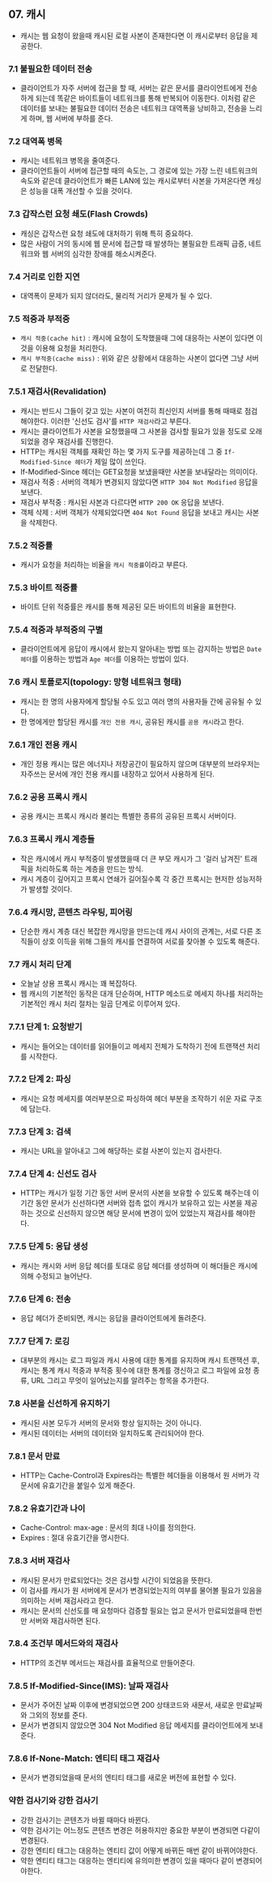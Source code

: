## 07. 캐시  
  - 캐시는 웹 요청이 왔을때 캐시된 로컬 사본이 존재한다면 이 캐시로부터 응답을 제공한다.
### 7.1 불필요한 데이터 전송
  - 클라이언트가 자주 서버에 접근을 할 때, 서버는 같은 문서를 클라이언트에게 전송하게 되는데 똑같은 바이트들이 네트워크를 통해 반복되어 이동한다. 이처럼 같은 데이터를 보내는 불필요한 데이터 전송은 네트워크 대역폭을 낭비하고, 전송을 느리게 하며, 웹 서버에 부하를 준다.
### 7.2 대역폭 병목
  - 캐시는 네트워크 병목을 줄여준다. 
  - 클라이언트들이 서버에 접근할 때의 속도는, 그 경로에 있는 가장 느린 네트워크의 속도와 같은데 클라이언트가 빠른 LAN에 있는 캐시로부터 사본을 가져온다면 캐싱은 성능을 대폭 개선할 수 있을 것이다.
### 7.3 갑작스런 요청 쇄도(Flash Crowds)
  - 캐싱은 갑작스런 요청 쇄도에 대처하기 위해 특히 중요하다.
  - 많은 사람이 거의 동시에 웹 문서에 접근할 때 발생하는 불필요한 트래픽 급증, 네트워크와 웹 서버의 심각한 장애를 해소시켜준다.
### 7.4 거리로 인한 지연
  - 대역폭이 문제가 되지 않더라도, 물리적 거리가 문제가 될 수 있다.
### 7.5 적중과 부적중
  - `캐시 적중(cache hit)` : 캐시에 요청이 도착했을때 그에 대응하는 사본이 있다면 이것을 이용해 요청을 처리한다.
  - `캐시 부적중(cache miss)` : 위와 같은 상황에서 대응하는 사본이 없다면 그냥 서버로 전달한다.
### 7.5.1 재검사(Revalidation)
  - 캐시는 반드시 그들이 갖고 있는 사본이 여전히 최신인지 서버를 통해 때때로 점검해야한다. 이러한 '신선도 검사'를 `HTTP 재검사`라고 부른다.
  - 캐시는 클라이언트가 사본을 요청했을때 그 사본을 검사할 필요가 있을 정도로 오래되었을 경우 재검사를 진행한다.
  - HTTP는 캐시된 객체를 재확인 하는 몇 가지 도구를 제공하는데 그 중 `If-Modified-Since 헤더`가 제일 많이 쓰인다.
  - If-Modified-Since 헤더는 GET요청을 보냈을때만 사본을 보내달라는 의미이다.
  - 재검사 적중 : 서버의 객체가 변경되지 않았다면 `HTTP 304 Not Modified` 응답을 보낸다.
  - 재검사 부적중 : 캐시된 사본과 다르다면 `HTTP 200 OK` 응답을 보낸다.
  - 객체 삭제 : 서버 객체가 삭제되었다면 `404 Not Found` 응답을 보내고 캐시는 사본을 삭제한다.
### 7.5.2 적중률
  - 캐시가 요청을 처리하는 비율을 `캐시 적중률`이라고 부른다.
### 7.5.3 바이트 적중률
  - 바이트 단위 적중률은 캐시를 통해 제공된 모든 바이트의 비율을 표현한다.
### 7.5.4 적중과 부적중의 구별
  - 클라이언트에게 응답이 캐시에서 왔는지 알아내는 방법 또는 감지하는 방법은 `Date 헤더`를 이용하는 방법과 `Age 헤더`를 이용하는 방법이 있다.
### 7.6 캐시 토폴로지(topology: 망형 네트워크 형태)
  - 캐시는 한 명의 사용자에게 할당될 수도 있고 여러 명의 사용자들 간에 공유될 수 있다.
  - 한 명에게만 할당된 캐시를 `개인 전용 캐시`, 공유된 캐시를 `공용 캐시`라고 한다.
### 7.6.1 개인 전용 캐시
  - 개인 정용 캐시는 많은 에너지나 저장공간이 필요하지 않으며 대부분의 브라우저는 자주쓰는 문서에 개인 전용 캐시를 내장하고 있어서 사용하게 된다.
### 7.6.2 공용 프록시 캐시 
  - 공용 캐시는 프록시 캐시라 불리는 특별한 종류의 공유된 프록시 서버이다.
### 7.6.3 프록시 캐시 계층들
  - 작은 캐시에서 캐시 부적중이 발생했을때 더 큰 부모 캐시가 그 '걸러 남겨진' 트래픽을 처리하도록 하는 계층을 만드는 방식.
  - 캐시 계층이 깊어지고 프록시 연쇄가 길어질수록 각 중간 프록시는 현저한 성능저하가 발생할 것이다.
### 7.6.4 캐시망, 콘텐츠 라우팅, 피어링
  - 단순한 캐시 계층 대신 복잡한 캐시망을 만드는데 캐시 사이의 관계는, 서로 다른 조직들이 상호 이득을 위해 그들의 캐시를 연결하여 서로를 찾아볼 수 있도록 해준다.
### 7.7 캐시 처리 단계
  - 오늘날 상용 프록시 캐시는 꽤 복잡하다.
  - 웹 캐시의 기본적인 동작은 대개 단순하며, HTTP 메소드로 메세지 하나를 처리하는 기본적인 캐시 처리 절차는 일곱 단계로 이루어져 있다.
### 7.7.1 단계 1: 요청받기
  - 캐시는 들어오는 데이터를 읽어들이고 메세지 전체가 도착하기 전에 트랜잭션 처리를 시작한다.
### 7.7.2 단계 2: 파싱
  - 캐시는 요청 메세지를 여러부분으로 파싱하여 헤더 부분을 조작하기 쉬운 자료 구조에 담는다.
### 7.7.3 단계 3: 검색
  - 캐시는 URL을 알아내고 그에 해당하는 로컬 사본이 있는지 검사한다.
### 7.7.4 단계 4: 신선도 검사
  - HTTP는 캐시가 일정 기간 동안 서버 문서의 사본을 보유할 수 있도록 해주는데 이 기간 동안 문서가 신선하다면 서버와 접촉 없이 캐시가 보유하고 있는 사본을 제공하는 것으로 신선하지 않으면 해당 문서에 변경이 있어 있었는지 재검사를 해야한다.
### 7.7.5 단계 5: 응답 생성
  - 캐시는 캐시와 서버 응답 헤더를 토대로 응답 헤더를 생성하며 이 해더들은 캐시에 의해 수정되고 늘어난다.
### 7.7.6 단계 6: 전송
  - 응답 헤더가 준비되면, 캐시는 응답을 클라이언트에게 돌려준다.
### 7.7.7 단계 7: 로깅
  - 대부분의 캐시는 로그 파일과 캐시 사용에 대한 통계를 유지하며 캐시 트랜잭션 후, 캐시는 통계 캐시 적중과 부적중 횟수에 대한 통계를 갱신하고 로그 파일에 요청 종류, URL 그리고 무엇이 일어났는지를 알려주는 항목을 추가한다.
### 7.8 사본을 신선하게 유지하기
  - 캐시된 사본 모두가 서버의 문서와 항상 일지하는 것이 아니다. 
  - 캐시된 데이터는 서버의 데이터와 일치하도록 관리되어야 한다.
### 7.8.1 문서 만료
  - HTTP는 Cache-Control과 Expires라는 특별한 헤더들을 이용해서 원 서버가 각 문서에 유효기간을 붙일수 있게 해준다.
### 7.8.2 유효기간과 나이
  - Cache-Control: max-age : 문서의 최대 나이를 정의한다.
  - Expires : 절대 유효기간을 명시한다.
### 7.8.3 서버 재검사
  - 캐시된 문서가 만료되었다는 것은 검사할 시간이 되었음을 뜻한다.
  - 이 검사를 캐시가 원 서버에게 문서가 변경되었는지의 여부를 물어볼 필요가 있음을 의미하는 서버 재검사라고 한다.
  - 캐시는 문서의 신선도를 매 요청마다 검증할 필요는 업고 문서가 만료되었을때 한번만 서버와 재검사하면 된다.
### 7.8.4 조건부 메서드와의 재검사
  - HTTP의 조건부 메서드는 재검사를 효율적으로 만들어준다.
### 7.8.5 If-Modified-Since(IMS): 날짜 재검사
  - 문서가 주어진 날짜 이후에 변경되었으면 200 상태코드와 새문서, 새로운 만료날짜와 그외의 정보를 준다.
  - 문서가 변경되지 않았으면 304 Not Modified 응답 메세지를 클라이언트에게 보내준다.
### 7.8.6 If-None-Match: 엔티티 태그 재검사
  - 문서가 변경되었을때 문서의 엔티티 태그를 새로운 버전에 표현할 수 있다.
### 약한 검사기와 강한 검사기
  - 강한 검사기는 콘텐츠가 바뀔 때마다 바뀐다.
  - 약한 검사기는 어느정도 콘텐츠 변경은 허용하지만 중요한 부분이 변경되면 다같이 변경된다.
  - 강한 엔티티 태그는 대응하는 엔티티 값이 어떻게 바뀌든 매번 같이 바뀌어야한다.
  - 약한 엔티티 태그는 대응하는 엔티티에 유의미한 변경이 있을 때마다 같이 변경되어야한다.

